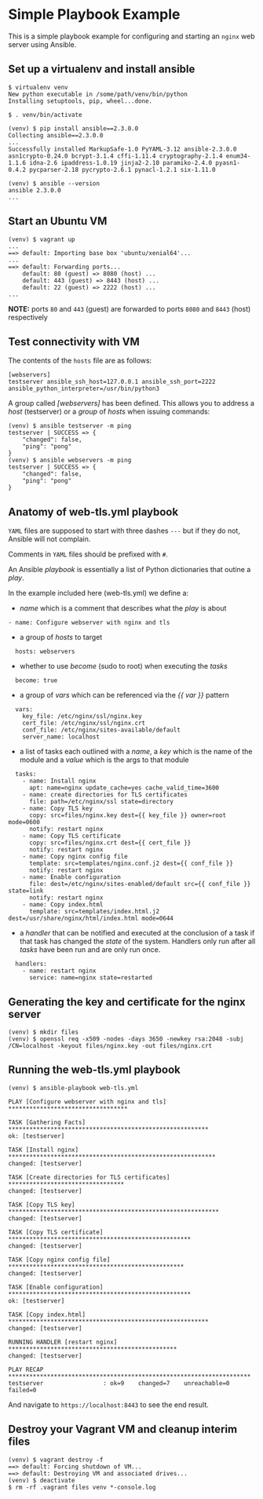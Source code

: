 # Simple Playbook Example
This is a simple playbook example for configuring and starting an `nginx` web server using Ansible.

## Set up a virtualenv and install ansible
```
$ virtualenv venv
New python executable in /some/path/venv/bin/python
Installing setuptools, pip, wheel...done.

$ . venv/bin/activate

(venv) $ pip install ansible==2.3.0.0
Collecting ansible==2.3.0.0
...
Successfully installed MarkupSafe-1.0 PyYAML-3.12 ansible-2.3.0.0 asn1crypto-0.24.0 bcrypt-3.1.4 cffi-1.11.4 cryptography-2.1.4 enum34-1.1.6 idna-2.6 ipaddress-1.0.19 jinja2-2.10 paramiko-2.4.0 pyasn1-0.4.2 pycparser-2.18 pycrypto-2.6.1 pynacl-1.2.1 six-1.11.0

(venv) $ ansible --version
ansible 2.3.0.0
...
```

## Start an Ubuntu VM
```
(venv) $ vagrant up
...
==> default: Importing base box 'ubuntu/xenial64'...
...
==> default: Forwarding ports...
    default: 80 (guest) => 8080 (host) ...
    default: 443 (guest) => 8443 (host) ...
    default: 22 (guest) => 2222 (host) ...
...
```
__NOTE:__ ports `80` and `443` (guest) are forwarded to ports `8080` and `8443` (host) respectively

## Test connectivity with VM
The contents of the `hosts` file are as follows:
```
[webservers]
testserver ansible_ssh_host=127.0.0.1 ansible_ssh_port=2222 ansible_python_interpreter=/usr/bin/python3
```
A group called _[webservers]_ has been defined. This allows you to address a _host_ (testserver) or a _group_ of _hosts_ when issuing commands:
```
(venv) $ ansible testserver -m ping
testserver | SUCCESS => {
    "changed": false,
    "ping": "pong"
}
(venv) $ ansible webservers -m ping
testserver | SUCCESS => {
    "changed": false,
    "ping": "pong"
}
```

## Anatomy of web-tls.yml playbook
`YAML` files are supposed to start with three dashes `---` but if they do not, Ansible will not complain.

Comments in `YAML` files should be prefixed with `#`.

An Ansible _playbook_ is essentially a list of Python dictionaries that outine a _play_.

In the example included here (web-tls.yml) we define a:
* _name_ which is a comment that describes what the _play_ is about
```
- name: Configure webserver with nginx and tls
```
* a group of _hosts_ to target
```
  hosts: webservers
```
* whether to use _become_ (sudo to root) when executing the _tasks_
```
  become: true
```
* a group of _vars_ which can be referenced via the _{{ var }}_ pattern
```
  vars:
    key_file: /etc/nginx/ssl/nginx.key
    cert_file: /etc/nginx/ssl/nginx.crt
    conf_file: /etc/nginx/sites-available/default
    server_name: localhost
```
* a list of tasks each outlined with a _name_, a _key_ which is the name of the module and a _value_ which is the args to that module
```
  tasks:
    - name: Install nginx
      apt: name=nginx update_cache=yes cache_valid_time=3600
    - name: create directories for TLS certificates
      file: path=/etc/nginx/ssl state=directory
    - name: Copy TLS key
      copy: src=files/nginx.key dest={{ key_file }} owner=root mode=0600
      notify: restart nginx
    - name: Copy TLS certificate
      copy: src=files/nginx.crt dest={{ cert_file }}
      notify: restart nginx
    - name: Copy nginx config file
      template: src=templates/nginx.conf.j2 dest={{ conf_file }}
      notify: restart nginx
    - name: Enable configuration
      file: dest=/etc/nginx/sites-enabled/default src={{ conf_file }} state=link
      notify: restart nginx
    - name: Copy index.html
      template: src=templates/index.html.j2 dest=/usr/share/nginx/html/index.html mode=0644
```
* a _handler_ that can be notified and executed at the conclusion of a task if that task has changed the _state_ of the system. Handlers only run after all _tasks_ have been run and are only run once.
```
  handlers:
    - name: restart nginx
      service: name=nginx state=restarted
```

## Generating the key and certificate for the nginx server
```
(venv) $ mkdir files
(venv) $ openssl req -x509 -nodes -days 3650 -newkey rsa:2048 -subj /CN=localhost -keyout files/nginx.key -out files/nginx.crt
```

## Running the web-tls.yml playbook
```
(venv) $ ansible-playbook web-tls.yml

PLAY [Configure webserver with nginx and tls] **********************************

TASK [Gathering Facts] *********************************************************
ok: [testserver]

TASK [Install nginx] ***********************************************************
changed: [testserver]

TASK [Create directories for TLS certificates] *********************************
changed: [testserver]

TASK [Copy TLS key] ************************************************************
changed: [testserver]

TASK [Copy TLS certificate] ****************************************************
changed: [testserver]

TASK [Copy nginx config file] **************************************************
changed: [testserver]

TASK [Enable configuration] ****************************************************
ok: [testserver]

TASK [Copy index.html] *********************************************************
changed: [testserver]

RUNNING HANDLER [restart nginx] ************************************************
changed: [testserver]

PLAY RECAP *********************************************************************
testserver                 : ok=9    changed=7    unreachable=0    failed=0
```

And navigate to `https://localhost:8443` to see the end result.

## Destroy your Vagrant VM and cleanup interim files
```
(venv) $ vagrant destroy -f
==> default: Forcing shutdown of VM...
==> default: Destroying VM and associated drives...
(venv) $ deactivate
$ rm -rf .vagrant files venv *-console.log
```
